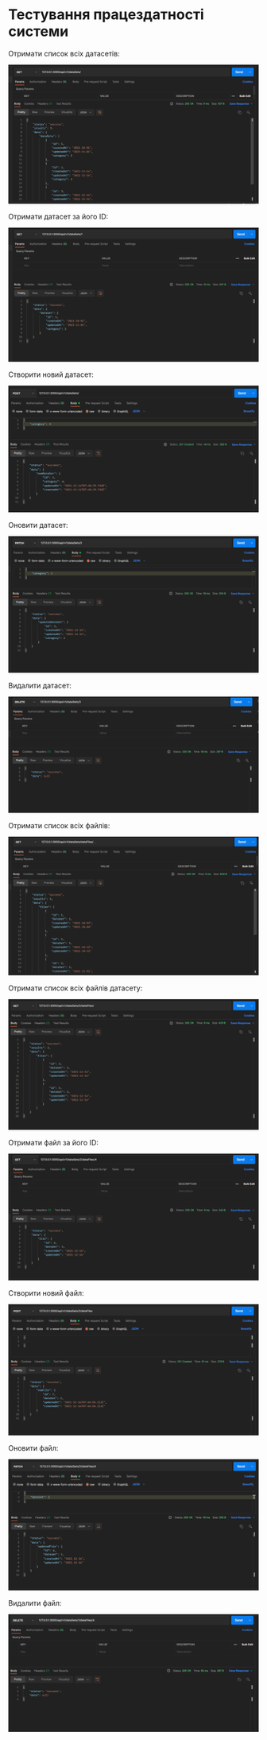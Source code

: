 # Тестування працездатності системи

Отримати список всіх датасетів:

![alt text](./GetAllDatasets.png)

Отримати датасет за його ID:

![alt text](./GetDatasetById.png)

Створити новий датасет:

![alt text](./CreateDataset.png)

Оновити датасет:

![alt text](./UpdateDataset.png)

Видалити датасет:

![alt text](./DeleteDataset.png)

Отримати список всіх файлів:

![alt text](./GetAllDatafiles.png)

Отримати список всіх файлів датасету:

![alt text](./GetAllDatafilesInDataset.png)

Отримати файл за його ID:

![alt text](./GetDatafileInDatasetById.png)

Створити новий файл:

![alt text](./CreateDatafile.png)

Оновити файл:

![alt text](./UpdateDatafile.png)

Видалити файл:

![alt text](./DeleteDatafile.png)

